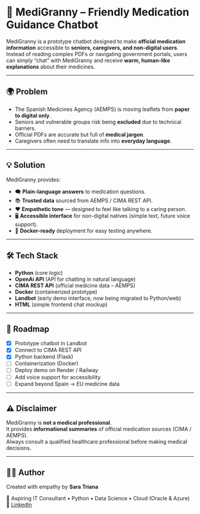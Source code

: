 # 👵 MediGranny – Friendly Medication Guidance Chatbot

MediGranny is a prototype chatbot designed to make **official medication information** accessible to **seniors, caregivers, and non-digital users**.  
Instead of reading complex PDFs or navigating government portals, users can simply “chat” with MediGranny and receive **warm, human-like explanations** about their medicines.  

---

## 🌍 Problem

- The Spanish Medicines Agency (AEMPS) is moving leaflets from **paper to digital only**.  
- Seniors and vulnerable groups risk being **excluded** due to technical barriers.  
- Official PDFs are accurate but full of **medical jargon**.  
- Caregivers often need to translate info into **everyday language**.

---

## 💡 Solution

MediGranny provides:

- 🗨️ **Plain-language answers** to medication questions.  
- 📚 **Trusted data** sourced from AEMPS / CIMA REST API.  
- ❤️ **Empathetic tone** — designed to feel like talking to a caring person.  
- 🖥️ **Accessible interface** for non-digital natives (simple text, future voice support).  
- 🐳 **Docker-ready** deployment for easy testing anywhere.  

---

## 🛠️ Tech Stack

- **Python** (core logic)  
- **OpenAi API** (API for chatting in natural language)  
- **CIMA REST API** (official medicine data – AEMPS)  
- **Docker** (containerized prototype)  
- **Landbot** (early demo interface, now being migrated to Python/web)  
- **HTML** (simple frontend chat mockup)  

---

## 📅 Roadmap

- [x] Prototype chatbot in Landbot  
- [x] Connect to CIMA REST API  
- [x] Python backend (Flask)  
- [ ] Containerization (Docker)  
- [ ] Deploy demo on Render / Railway  
- [ ] Add voice support for accessibility  
- [ ] Expand beyond Spain → EU medicine data  

---

## ⚠️ Disclaimer

MediGranny is **not a medical professional**.  
It provides **informational summaries** of official medication sources (CIMA / AEMPS).  
Always consult a qualified healthcare professional before making medical decisions.  

---

## 👩‍💻 Author

Created with empathy by **Sara Triana**  

💼 Aspiring IT Consultant • Python • Data Science • Cloud (Oracle & Azure)  
🔗 [LinkedIn](https://linkedin.com/in/sara-triana-merchan)

